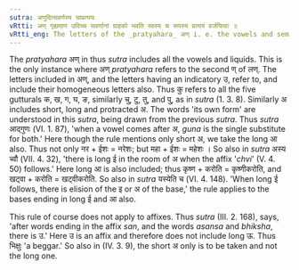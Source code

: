 ```yaml
---
sutra: अणुदित्सवर्णस्य चाप्रत्ययः
vRtti: अण् गृह्यमाण उदिच्च सवर्णानां ग्राहको भवति स्वस्य च रूपस्य प्रत्ययं वर्जयित्वा ॥
vRtti_eng: The letters of the _pratyahara_ अण् i. e. the vowels and semi-vowels, and a term having उ for its indicatory letter, refer to their own form as well as to their homogeneous letters, except when they are used as _pratyayas_ or affixes.
---
```

The _pratyahara_ अण् in thus _sutra_ includes all the vowels and liquids. This is the only instance where अण् _pratyahara_ refers to the second ण् of लण्. The letters included in अण्, and the letters having an indicatory उ, refer to, and include their homogeneous letters also. Thus कु refers to all the five gutturals क, ख, ग, घ, ङ, similarly चु, टु, तु, and पु, as in _sutra_ (1. 3. 8). Similarly अ includes short, long and protracted अ. The words 'its own form' are understood in this _sutra_, being drawn from the previous _sutra_. Thus _sutra_ आद्गुणः (VI. 1. 87), 'when a vowel comes after अ, _guna_ is the single substitute for both.' Here though the rule mentions only short अ, we take the long आ also. Thus not only नर + ईशः = नरेशः; but महा + ईशः = महेशः । So also in _sutra_ अस्य च्वौ (VII. 4. 32), 'there is long ई in the room of अ when the affix '_chvi_' (V. 4. 50) follows.' Here long आ is also included; thus कृष्ण + करोति = कृष्णीकरोति, and खट्वा + करोति = खट्वीकरोति. So also in _sutra_ यस्येति च (VI. 4. 148). 'When long ई follows, there is elision of the इ or अ of the base,' the rule applies to the bases ending in long ई and आ also.

This rule of course does not apply to affixes. Thus _sutra_ (III. 2. 168), says, 'after words ending in the affix _san_, and the words _asansa_ and _bhiksha_, there is उ.' Here उ is an affix and therefore does not include long ऊ. Thus भिक्षुः 'a beggar.' So also in (IV. 3. 9), the short अ only is to be taken and not the long one.
